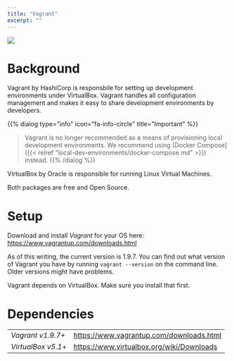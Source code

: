 ```yaml
---
title: "Vagrant"
excerpt: ""
---
```

![](/assets/6e84876-vagrant.png)
# Background

Vagrant by HashiCorp is responsbile for setting up development environments under VirtualBox. Vagrant handles all configuration management and makes it easy to share development environments by developers.

{{% dialog type="info" icon="fa-info-circle" title="Important" %}}
> Vagrant is no longer recommended as a means of provisioning local development environments. We recommend using [Docker Compose]({{< relref "local-dev-environments/docker-compose.md" >}}) instead.
{{% /dialog %}}

VirtualBox by Oracle is responsible for running Linux Virtual Machines.

Both packages are free and Open Source.

# Setup

Download and install *Vagrant* for your OS here: https://www.vagrantup.com/downloads.html

As of this writing, the current version is 1.9.7. You can find out what version of Vagrant you have by running `vagrant --version` on the command line. Older versions might have problems.

Vagrant depends on VirtualBox. Make sure you install that first.

# Dependencies

|                    |                                           |
|:-------------------|:------------------------------------------|
| *Vagrant v1.9.7+*  | https://www.vagrantup.com/downloads.html  |
| *VirtualBox v5.1*+ | https://www.virtualbox.org/wiki/Downloads |
